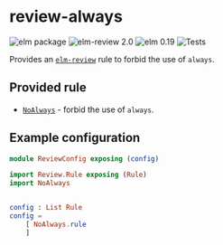 # review-always

![elm package](https://img.shields.io/elm-package/v/sparksp/elm-review-always)
![elm-review 2.0](https://img.shields.io/badge/elm--review-2.0-%231293D8)
![elm 0.19](https://img.shields.io/badge/elm-0.19-%231293D8)
![Tests](https://github.com/sparksp/elm-review-always/workflows/Tests/badge.svg)

Provides an [`elm-review`](https://package.elm-lang.org/packages/jfmengels/elm-review/latest/) rule to forbid the use of `always`.

## Provided rule

- [`NoAlways`](https://package.elm-lang.org/packages/sparksp/elm-review-always/latest/NoAlways) - forbid the use of `always`.

## Example configuration

```elm
module ReviewConfig exposing (config)

import Review.Rule exposing (Rule)
import NoAlways


config : List Rule
config =
    [ NoAlways.rule
    ]
```
